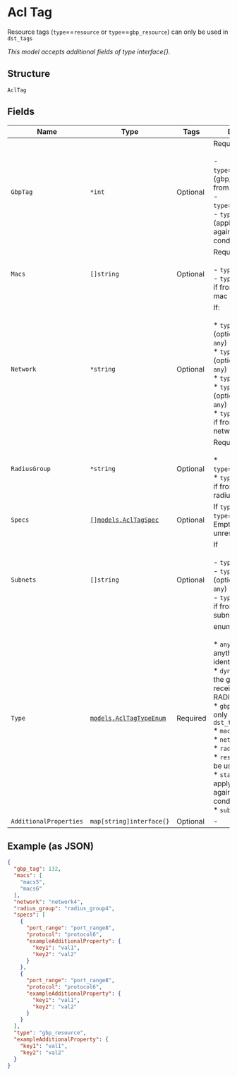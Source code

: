 
# Acl Tag

Resource tags (`type`==`resource` or `type`==`gbp_resource`) can only be used in `dst_tags`

*This model accepts additional fields of type interface{}.*

## Structure

`AclTag`

## Fields

| Name | Type | Tags | Description |
|  --- | --- | --- | --- |
| `GbpTag` | `*int` | Optional | Required if<br><br>- `type`==`dynamic_gbp` (gbp_tag received from RADIUS)<br>- `type`==`gbp_resource`<br>- `type`==`static_gbp` (applying gbp tag against matching conditions) |
| `Macs` | `[]string` | Optional | Required if<br><br>- `type`==`mac`<br>- `type`==`static_gbp` if from matching mac |
| `Network` | `*string` | Optional | If:<br><br>* `type`==`mac` (optional. default is `any`)<br>* `type`==`subnet` (optional. default is `any`)<br>* `type`==`network`<br>* `type`==`resource` (optional. default is `any`)<br>* `type`==`static_gbp` if from matching network (vlan)' |
| `RadiusGroup` | `*string` | Optional | Required if:<br><br>* `type`==`radius_group`<br>* `type`==`static_gbp`<br>  if from matching radius_group |
| `Specs` | [`[]models.AclTagSpec`](../../doc/models/acl-tag-spec.md) | Optional | If `type`==`resource` or `type`==`gbp_resource`. Empty means unrestricted, i.e. any |
| `Subnets` | `[]string` | Optional | If<br><br>- `type`==`subnet`<br>- `type`==`resource` (optional. default is `any`)<br>- `type`==`static_gbp` if from matching subnet |
| `Type` | [`models.AclTagTypeEnum`](../../doc/models/acl-tag-type-enum.md) | Required | enum:<br><br>* `any`: matching anything not identified<br>* `dynamic_gbp`: from the gbp_tag received from RADIUS<br>* `gbp_resource`: can only be used in `dst_tags`<br>* `mac`<br>* `network`<br>* `radius_group`<br>* `resource`: can only be used in `dst_tags`<br>* `static_gbp`: applying gbp tag against matching conditions<br>* `subnet`' |
| `AdditionalProperties` | `map[string]interface{}` | Optional | - |

## Example (as JSON)

```json
{
  "gbp_tag": 132,
  "macs": [
    "macs5",
    "macs6"
  ],
  "network": "network4",
  "radius_group": "radius_group4",
  "specs": [
    {
      "port_range": "port_range8",
      "protocol": "protocol6",
      "exampleAdditionalProperty": {
        "key1": "val1",
        "key2": "val2"
      }
    },
    {
      "port_range": "port_range8",
      "protocol": "protocol6",
      "exampleAdditionalProperty": {
        "key1": "val1",
        "key2": "val2"
      }
    }
  ],
  "type": "gbp_resource",
  "exampleAdditionalProperty": {
    "key1": "val1",
    "key2": "val2"
  }
}
```

